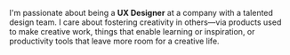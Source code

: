 I'm passionate about being a __UX Designer__ at a company with a talented design team. I care about fostering creativity in others—via products used to make creative work, things that enable learning or inspiration, or productivity tools that leave more room for a creative life.